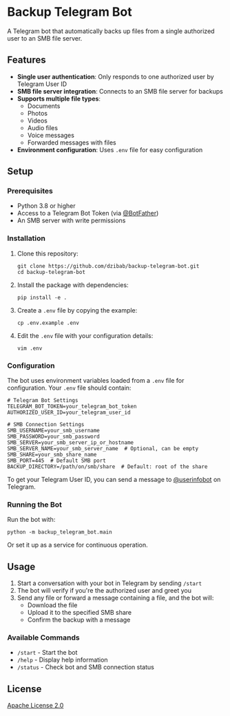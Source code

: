 # Backup Telegram Bot

A Telegram bot that automatically backs up files from a single authorized user to an SMB file server.

## Features

- **Single user authentication**: Only responds to one authorized user by Telegram User ID
- **SMB file server integration**: Connects to an SMB file server for backups
- **Supports multiple file types**:
  - Documents
  - Photos
  - Videos
  - Audio files
  - Voice messages
  - Forwarded messages with files
- **Environment configuration**: Uses `.env` file for easy configuration

## Setup

### Prerequisites

- Python 3.8 or higher
- Access to a Telegram Bot Token (via [@BotFather](https://t.me/botfather))
- An SMB server with write permissions

### Installation

1. Clone this repository:
   ```
   git clone https://github.com/dzibab/backup-telegram-bot.git
   cd backup-telegram-bot
   ```

2. Install the package with dependencies:
   ```
   pip install -e .
   ```

3. Create a `.env` file by copying the example:
   ```
   cp .env.example .env
   ```

4. Edit the `.env` file with your configuration details:
   ```
   vim .env
   ```

### Configuration

The bot uses environment variables loaded from a `.env` file for configuration. Your `.env` file should contain:

```
# Telegram Bot Settings
TELEGRAM_BOT_TOKEN=your_telegram_bot_token
AUTHORIZED_USER_ID=your_telegram_user_id

# SMB Connection Settings
SMB_USERNAME=your_smb_username
SMB_PASSWORD=your_smb_password
SMB_SERVER=your_smb_server_ip_or_hostname
SMB_SERVER_NAME=your_smb_server_name  # Optional, can be empty
SMB_SHARE=your_smb_share_name
SMB_PORT=445  # Default SMB port
BACKUP_DIRECTORY=/path/on/smb/share  # Default: root of the share
```

To get your Telegram User ID, you can send a message to [@userinfobot](https://t.me/userinfobot) on Telegram.

### Running the Bot

Run the bot with:

```
python -m backup_telegram_bot.main
```

Or set it up as a service for continuous operation.

## Usage

1. Start a conversation with your bot in Telegram by sending `/start`
2. The bot will verify if you're the authorized user and greet you
3. Send any file or forward a message containing a file, and the bot will:
   - Download the file
   - Upload it to the specified SMB share
   - Confirm the backup with a message

### Available Commands

- `/start` - Start the bot
- `/help` - Display help information
- `/status` - Check bot and SMB connection status

## License

[Apache License 2.0](LICENSE)